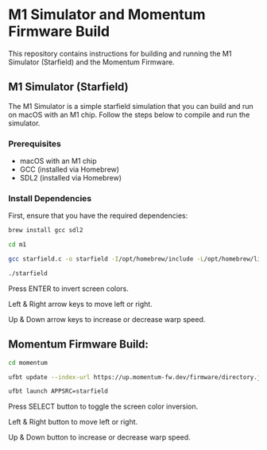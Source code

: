 # M1 Simulator and Momentum Firmware Build

This repository contains instructions for building and running the M1 Simulator (Starfield) and the Momentum Firmware.

## M1 Simulator (Starfield)

The M1 Simulator is a simple starfield simulation that you can build and run on macOS with an M1 chip. Follow the steps below to compile and run the simulator.

### Prerequisites

- macOS with an M1 chip
- GCC (installed via Homebrew)
- SDL2 (installed via Homebrew)

### Install Dependencies

First, ensure that you have the required dependencies:

```bash
brew install gcc sdl2

cd m1

gcc starfield.c -o starfield -I/opt/homebrew/include -L/opt/homebrew/lib -lSDL2 -lm

./starfield
```

Press ENTER to invert screen colors.

Left & Right arrow keys to move left or right.

Up & Down arrow keys to increase or decrease warp speed.


## Momentum Firmware Build:

```bash
cd momentum

ufbt update --index-url https://up.momentum-fw.dev/firmware/directory.json

ufbt launch APPSRC=starfield
```

Press SELECT button to toggle the screen color inversion.

Left & Right button to move left or right.

Up & Down button to increase or decrease warp speed.
